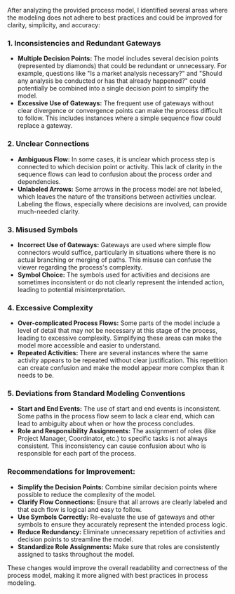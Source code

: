 After analyzing the provided process model, I identified several areas where the modeling does not adhere to best practices and could be improved for clarity, simplicity, and accuracy:

### 1. **Inconsistencies and Redundant Gateways**
   - **Multiple Decision Points:** The model includes several decision points (represented by diamonds) that could be redundant or unnecessary. For example, questions like "Is a market analysis necessary?" and "Should any analysis be conducted or has that already happened?" could potentially be combined into a single decision point to simplify the model.
   - **Excessive Use of Gateways:** The frequent use of gateways without clear divergence or convergence points can make the process difficult to follow. This includes instances where a simple sequence flow could replace a gateway.

### 2. **Unclear Connections**
   - **Ambiguous Flow:** In some cases, it is unclear which process step is connected to which decision point or activity. This lack of clarity in the sequence flows can lead to confusion about the process order and dependencies.
   - **Unlabeled Arrows:** Some arrows in the process model are not labeled, which leaves the nature of the transitions between activities unclear. Labeling the flows, especially where decisions are involved, can provide much-needed clarity.

### 3. **Misused Symbols**
   - **Incorrect Use of Gateways:** Gateways are used where simple flow connectors would suffice, particularly in situations where there is no actual branching or merging of paths. This misuse can confuse the viewer regarding the process's complexity.
   - **Symbol Choice:** The symbols used for activities and decisions are sometimes inconsistent or do not clearly represent the intended action, leading to potential misinterpretation.

### 4. **Excessive Complexity**
   - **Over-complicated Process Flows:** Some parts of the model include a level of detail that may not be necessary at this stage of the process, leading to excessive complexity. Simplifying these areas can make the model more accessible and easier to understand.
   - **Repeated Activities:** There are several instances where the same activity appears to be repeated without clear justification. This repetition can create confusion and make the model appear more complex than it needs to be.

### 5. **Deviations from Standard Modeling Conventions**
   - **Start and End Events:** The use of start and end events is inconsistent. Some paths in the process flow seem to lack a clear end, which can lead to ambiguity about when or how the process concludes.
   - **Role and Responsibility Assignments:** The assignment of roles (like Project Manager, Coordinator, etc.) to specific tasks is not always consistent. This inconsistency can cause confusion about who is responsible for each part of the process.

### Recommendations for Improvement:
- **Simplify the Decision Points:** Combine similar decision points where possible to reduce the complexity of the model.
- **Clarify Flow Connections:** Ensure that all arrows are clearly labeled and that each flow is logical and easy to follow.
- **Use Symbols Correctly:** Re-evaluate the use of gateways and other symbols to ensure they accurately represent the intended process logic.
- **Reduce Redundancy:** Eliminate unnecessary repetition of activities and decision points to streamline the model.
- **Standardize Role Assignments:** Make sure that roles are consistently assigned to tasks throughout the model.

These changes would improve the overall readability and correctness of the process model, making it more aligned with best practices in process modeling.